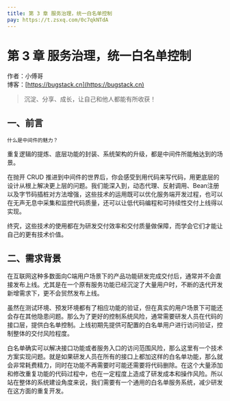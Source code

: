 ```yaml
---
title: 第 3 章 服务治理，统一白名单控制
pay: https://t.zsxq.com/0c7qkNTdA
---
```


# 第 3 章 服务治理，统一白名单控制

作者：小傅哥
<br/>博客：[https://bugstack.cn](https://bugstack.cn)

>沉淀、分享、成长，让自己和他人都能有所收获！

## 一、前言

`什么是中间件的魅力？`

重复逻辑的提炼、底层功能的封装、系统架构的升级，都是中间件所能触达到的场景。

在抛开 CRUD 推进到中间件的世界后，你会感受到用代码来写代码，用更底层的设计从根上解决更上层的问题。我们能深入到，动态代理、反射调用、Bean注册以及字节码插桩对方法增强，这些技术的运用既可以优化服务端开发过程，也可以在无声无息中采集和监控代码质量，还可以让低代码编程和可持续性交付上线得以实现。

终究，这些技术的使用都在为研发交付效率和交付质量做保障，而学会它们才能让自己的更有技术价值。

## 二、需求背景

在互联网这种多数面向C端用户场景下的产品功能研发完成交付后，通常并不会直接发布上线。尤其是在一个原有服务功能已经沉淀了大量用户时，不断的迭代开发新增需求下，更不会贸然发布上线。

虽然在测试环境、预发环境都有了相应功能的验证，但在真实的用户场景下可能还会存在其他隐患问题。那么为了更好的控制系统风险，通常需要研发人员在代码的接口层，提供白名单控制。上线初期先提供可配置的白名单用户进行访问验证，控制整体的交付风险程度。

白名单确实可以解决接口功能或者服务入口的访问范围风险，那么这里有一个技术方案实现问题。就是如果研发人员在所有的接口上都加这样的白名单功能，那么就会非常耗费精力，同时在功能不再需要时可能还需要将代码删除。在这个大量添加和修改重复功能的代码过程中，也在一定程度上造成了研发成本和操作风险。所以站在整体的系统建设角度来说，我们需要有一个通用的白名单服务系统，减少研发在这方面的重复开发。
